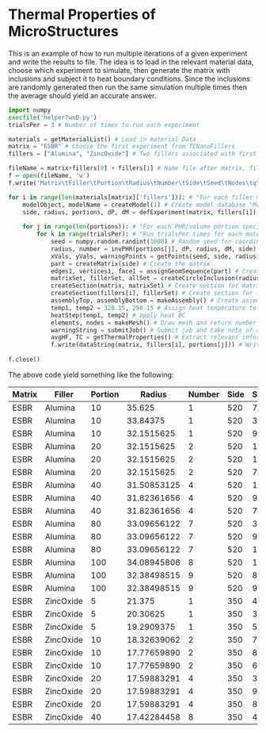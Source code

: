# Thermal Properties of MicroStructures


This is an example of how to run multiple iterations of a given experiment and write the results to file. 
The idea is to load in the relevant material data, choose which experiment to simulate, then generate the
matrix with inclusions and subject it to heat boundary conditions. Since the inclusions are randomly generated
then run the same simulation multiple times then the average should yield an accurate answer.

```python
import numpy
execfile('helperTwoD.py')
trialsPer = 3 # Number of times to run each experiment

materials = getMaterialList() # Load in material Data
matrix = "ESBR" # Choose the first experiment from TCNanoFillers
fillers = ["Alumina", "ZincOxide"] # Two fillers associated with first experiment

fileName = matrix+fillers[0] + fillers[1] # Name file after matrix, filler materials
f = open(fileName, 'w')
f.write('Matrix\tFiller\tPortion\tRadius\tNumber\tSide\tSeed\tNodes\tq\tdT\tk\tWarn\n')

for i in range(len(materials[matrix]['fillers'])): # "For each filler material"
	modelObject, modelName = createModel(1) # Create model database "Model-1"
	side, radius, portions, dP, dM = defExperiment(matrix, fillers[i]) # Define material attributes for specified matrix, fillers
	
	for j in range(len(portions)): # "For each PHR/volume portion specified"
		for k in range(trialsPer): # "Run trialsPer times for each material/filler/PHR combination"
			seed = numpy.random.randint(1000) # Random seed for coordinate generation
			radius, number = invPHR(portions[j], dP, radius, dM, side) # Returns specific radius size and number of inclusions for closest PHR value.
			xVals, yVals, warningPoints = getPoints(seed, side, radius, number) # returns coordinates for inclusion locations. 
			part = createMatrix(side) # Create the matrix
			edges1, vertices1, face1 = assignGeomSequence(part) # Create references to important sets in our part
			matrixSet, fillerSet, allSet = createCircleInclusion(radius, number, xVals, yVals) # Draw inclusions in the matrix
			createSection(matrix, matrixSet) # Create section for matrix material
			createSection(fillers[i], fillerSet) # Create section for filler material
			assemblyTop, assemblyBottom = makeAssembly() # Create assembly and return references to assembly sets
			temp1, temp2 = 328.15, 298.15 # Assign heat temperature to be used in experiment
			heatStep(temp1, temp2) # apply heat BC
			elements, nodes = makeMesh() # Draw mesh and return number of nodes and elements
			warningString = submitJob() # Submit job and take note of any warnings
			avgHF, TC = getThermalProperties() # Extract relevant information about thermal properties
			f.write(dataString(matrix, fillers[i], portions[j])) # Write the data to file
	
f.close()
```

The above code yield something like the following:

|Matrix |Filler |Portion |Radius	|Number |Side|Seed|Nodes|q		|dT|k			  |Warn|
|-------|-------|--------|----------|-------|----|----|-----|-------|---|--------------|----|
|ESBR	|Alumina|10		|35.625		|1		|520 |73  |63961|11880  |30 |0.205934697452|    |
|ESBR	|Alumina|10		|33.84375	|1		|520 |393 |64213|11840  |30 |0.205238987547|    |
|ESBR	|Alumina|10		|32.1515625	|1		|520 |987 |63717|11870  |30 |0.205747231892|    |
|ESBR	|Alumina|20		|32.1515625	|2		|520 |19  |64405|12082  |30 |0.209427187135|    |
|ESBR	|Alumina|20		|32.1515625	|2		|520 |127 |64621|12142  |30 |0.210466024411|    |
|ESBR	|Alumina|20		|32.1515625	|2		|520 |712 |64325|12070  |30 |0.209219267061|    |
|ESBR	|Alumina|40		|31.50853125|4		|520 |173 |64381|12625  |30 |0.21884291495 |    |
|ESBR	|Alumina|40		|31.82361656|4		|520 |971 |64817|12748  |30 |0.220973009538|    |
|ESBR	|Alumina|40		|31.82361656|4		|520 |71  |64681|12612  |30 |0.218612506119|    |
|ESBR	|Alumina|80		|33.09656122|7		|520 |360 |65157|13927  |30 |0.241403366676|    |
|ESBR	|Alumina|80		|33.09656122|7		|520 |929 |64693|13878  |30 |0.240558376096|    |
|ESBR	|Alumina|80		|33.09656122|7		|520 |14  |64997|13812  |30 |0.239412858642|    |
|ESBR	|Alumina|100	|34.08945806|8		|520 |14  |64933|14087  |30 |0.244174824414|    |
|ESBR	|Alumina|100	|32.38498515|9		|520 |853 |65817|14398  |30 |0.249567367518|    |
|ESBR	|Alumina|100	|32.38498515|9		|520 |955 |65749|14373  |30 |0.249146389227|    |
|ESBR	|ZincOxide|5	|21.375		|1		|350 |487 |70445|17578  |30 |0.205082763439|    |
|ESBR	|ZincOxide|5	|20.30625	|1		|350 |364 |70477|17456  |30 |0.203658669484|    |
|ESBR	|ZincOxide|5	|19.2909375	|1		|350 |556 |70577|17490  |30 |0.20405327269 |    |
|ESBR	|ZincOxide|10	|18.32639062|2		|350 |707 |70645|17720  |30 |0.206741745656|    |
|ESBR	|ZincOxide|10	|17.77659890|2		|350 |863 |70737|17716  |30 |0.20669186    |    |
|ESBR	|ZincOxide|10	|17.77659890|2		|350 |648 |70889|17723  |30 |0.206773884713|    |
|ESBR	|ZincOxide|20	|17.59883291|4		|350 |34  |70413|18247  |30 |0.212886753524|    |
|ESBR	|ZincOxide|20	|17.59883291|4		|350 |935 |70621|18192  |30 |0.212243891912|    |
|ESBR	|ZincOxide|20	|17.59883291|4		|350 |836 |70185|18199  |30 |0.2123313335  |    |
|ESBR	|ZincOxide|40	|17.42284458|8		|350 |43  |71777|19366  |30 |0.225941554654|    | 
